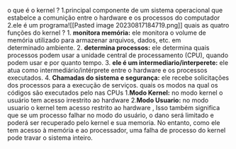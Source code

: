 
o que é o kernel ?
	1.principal componente de um sistema operacional  que estabelce a comunição entre o hardware e os processos do computador
	2.ele é um programa![[Pasted image 20230817184719.png]]
quais as quatro funções do kernel ?
	1. **monitora memória:** ele monitora o volume de memória utilizado para armazenar arquivos, dados, etc. em determinado ambiente.
	2. **determina processos:** ele determina quais processos podem usar a unidade central de processamento (CPU), quando podem usar e por quanto tempo.
	3. **ele é um intermediario/interperete:** ele atua como intermediário/intérprete entre o hardware e os processos executados.
	4. **Chamadas do sistema e segurança:** ele recebe solicitações dos processos para a execução de serviços.
quais os modos na qual os códigos são executados pelo nas CPUs
	1.**Modo Kernel:** no modo kernel o usuário tem acesso irrestrito ao hardware
    2.**Modo Usuario:** no modo usuario o kernel tem acesso restrito ao hardware , Isso também significa que se um processo falhar no modo do usuário, o dano será limitado e poderá ser recuperado pelo kernel e sua memoria. No entanto, como ele tem acesso à memória e ao processador, uma falha de processo do kernel pode travar o sistema inteiro.











